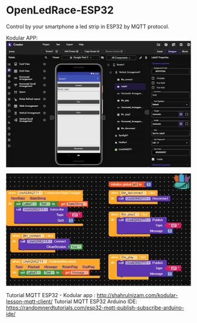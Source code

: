 # OpenLedRace-ESP32

Control by your smartphone a led strip in ESP32 by MQTT protocol.

Kodular APP:
![Screenshot](kodular_designer.JPG)

![Screenshot](kodular_blocks.JPG)



Tutorial MQTT ESP32 - Kodular app : http://shahrulnizam.com/kodular-lesson-mqtt-client/
Tutorial MQTT ESP32 Arduino IDE: https://randomnerdtutorials.com/esp32-mqtt-publish-subscribe-arduino-ide/

